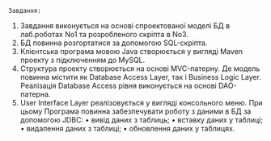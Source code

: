 	Завдання:1. Завдання виконується на основі спроектованої моделі БД влаб.роботах No1 та розробленого скріпта в No3.2. БД повинна розгортатися за допомогою SQL-скріпта.3. Клієнтська програма мовою Java створюється у вигляді Mavenпроекту з підключенням до MySQL.4. Структура проекту створюється на основі MVC-патерну. Демодель повинна містити як Database Access Layer, так іBusiness Logic Layer. Реалізація Database Access рівнявиконується на основі DAO-патерна.5. User Interface Layer реалізовується у вигляді консольногоменю. При цьому Програма повинна забезпечувати роботу зданими в БД за допомогою JDBC:• вивід даних з таблиць;• вставку даних у таблиці;• видалення даних з таблиці;• обновлення даних у таблицях.